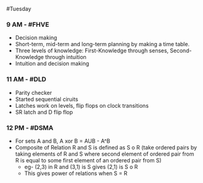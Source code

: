 #Tuesday 
### 9 AM - #FHVE 
- Decision making
- Short-term, mid-term and long-term planning by making a time table.
- Three levels of knowledge: First-Knowledge through senses, Second-Knowledge through intuition
- Intuition and decision making

### 11 AM - #DLD
- Parity checker
- Started sequential ciruits
- Latches work on levels, flip flops on clock transitions
- SR latch and D flip flop

### 12 PM - #DSMA 
- For sets A and B, A xor B = AUB - A^B
- Composite of Relation R and S is defined as S o R (take ordered pairs by taking elements of R and S where second element of ordered pair from R is equal to some first element of an ordered pair from S)
	- eg- (2,3) in R and (3,1) is S gives (2,1) is S o R
	- This gives power of relations when S = R 